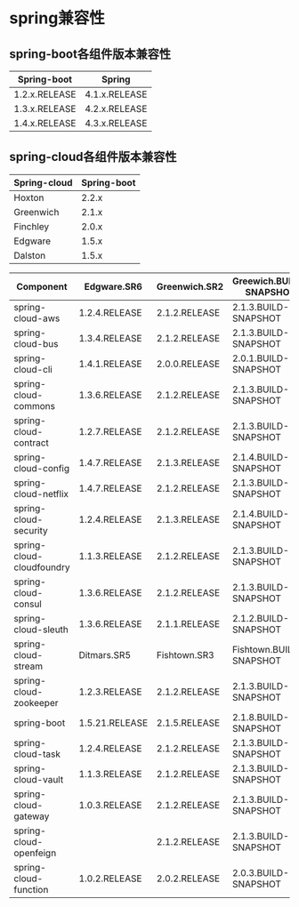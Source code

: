 # spring兼容性

## spring-boot各组件版本兼容性

| Spring-boot   | Spring        |
| ------------- | ------------- |
| 1.2.x.RELEASE | 4.1.x.RELEASE |
| 1.3.x.RELEASE | 4.2.x.RELEASE |
| 1.4.x.RELEASE | 4.3.x.RELEASE |

## spring-cloud各组件版本兼容性

| Spring-cloud | Spring-boot |
| ------------ | ----------- |
| Hoxton       | 2.2.x       |
| Greenwich    | 2.1.x       |
| Finchley     | 2.0.x       |
| Edgware      | 1.5.x       |
| Dalston      | 1.5.x       |


| Component                 | Edgware.SR6    | Greenwich.SR2 | Greewich.BUILD-SNAPSHOT |
| ------------------------- | -------------- | ------------- | ----------------------- |
| spring-cloud-aws          | 1.2.4.RELEASE  | 2.1.2.RELEASE | 2.1.3.BUILD-SNAPSHOT    |
| spring-cloud-bus          | 1.3.4.RELEASE  | 2.1.2.RELEASE | 2.1.3.BUILD-SNAPSHOT    |
| spring-cloud-cli          | 1.4.1.RELEASE  | 2.0.0.RELEASE | 2.0.1.BUILD-SNAPSHOT    |
| spring-cloud-commons      | 1.3.6.RELEASE  | 2.1.2.RELEASE | 2.1.3.BUILD-SNAPSHOT    |
| spring-cloud-contract     | 1.2.7.RELEASE  | 2.1.2.RELEASE | 2.1.3.BUILD-SNAPSHOT    |
| spring-cloud-config       | 1.4.7.RELEASE  | 2.1.3.RELEASE | 2.1.4.BUILD-SNAPSHOT    |
| spring-cloud-netflix      | 1.4.7.RELEASE  | 2.1.2.RELEASE | 2.1.3.BUILD-SNAPSHOT    |
| spring-cloud-security     | 1.2.4.RELEASE  | 2.1.3.RELEASE | 2.1.4.BUILD-SNAPSHOT    |
| spring-cloud-cloudfoundry | 1.1.3.RELEASE  | 2.1.2.RELEASE | 2.1.3.BUILD-SNAPSHOT    |
| spring-cloud-consul       | 1.3.6.RELEASE  | 2.1.2.RELEASE | 2.1.3.BUILD-SNAPSHOT    |
| spring-cloud-sleuth       | 1.3.6.RELEASE  | 2.1.1.RELEASE | 2.1.2.BUILD-SNAPSHOT    |
| spring-cloud-stream       | Ditmars.SR5    | Fishtown.SR3  | Fishtown.BUILD-SNAPSHOT |
| spring-cloud-zookeeper    | 1.2.3.RELEASE  | 2.1.2.RELEASE | 2.1.3.BUILD-SNAPSHOT    |
| spring-boot               | 1.5.21.RELEASE | 2.1.5.RELEASE | 2.1.8.BUILD-SNAPSHOT    |
| spring-cloud-task         | 1.2.4.RELEASE  | 2.1.2.RELEASE | 2.1.3.BUILD-SNAPSHOT    |
| spring-cloud-vault        | 1.1.3.RELEASE  | 2.1.2.RELEASE | 2.1.3.BUILD-SNAPSHOT    |
| spring-cloud-gateway      | 1.0.3.RELEASE  | 2.1.2.RELEASE | 2.1.3.BUILD-SNAPSHOT    |
| spring-cloud-openfeign    |                | 2.1.2.RELEASE | 2.1.3.BUILD-SNAPSHOT    |
| spring-cloud-function     | 1.0.2.RELEASE  | 2.0.2.RELEASE | 2.0.3.BUILD-SNAPSHOT    |
